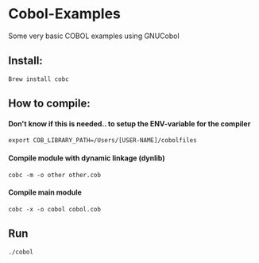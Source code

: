 # Cobol-Examples

Some very basic COBOL examples using GNUCobol 

## Install:

```
Brew install cobc
```

## How to compile: 

#### Don't know if this is needed.. to setup the ENV-variable for the compiler 
```
export COB_LIBRARY_PATH=/Users/[USER-NAME]/cobolfiles
```

#### Compile module with dynamic linkage (dynlib)
```
cobc -m -o other other.cob
```

#### Compile main module
```
cobc -x -o cobol cobol.cob
```

## Run
```
./cobol
```

